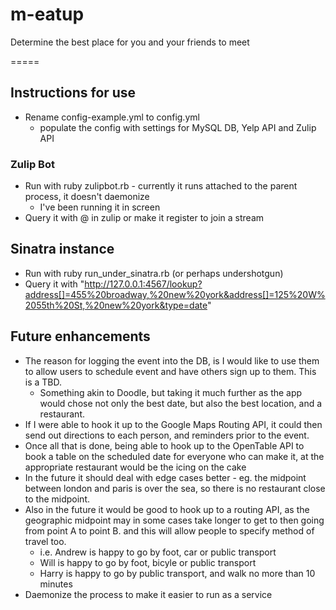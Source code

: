m-eatup
=======


Determine the best place for you and your friends to meet


=====
## Instructions for use

* Rename config-example.yml to config.yml
  * populate the config with settings for MySQL DB, Yelp API and Zulip API
### Zulip Bot
* Run with ruby zulipbot.rb - currently it runs attached to the parent process, it doesn't daemonize
  * I've been running it in screen
* Query it with @<botname> in zulip or make it register to join a stream
## Sinatra instance
* Run with ruby run_under_sinatra.rb (or perhaps undershotgun)
* Query it with "http://127.0.0.1:4567/lookup?address[]=455%20broadway,%20new%20york&address[]=125%20W%2055th%20St,%20new%20york&type=date"


## Future enhancements

* The reason for logging the event into the DB, is I would like to use them to allow users to schedule event and have others sign up to them. This is a TBD.
   * Something akin to Doodle, but taking it much further as the app would chose not only the best date, but also the best location, and a restaurant.
* If I were able to hook it up to the Google Maps Routing API, it could then send out directions to each person, and reminders prior to the event.
* Once all that is done, being able to hook up to the OpenTable API to book a table on the scheduled date for everyone who can make it, at the appropriate restaurant would be the icing on the cake
* In the future it should deal with edge cases better - eg. the midpoint between london and paris is over the sea, so there is no restaurant close to the midpoint.
* Also in the future it would be good to hook up to a routing API, as the geographic midpoint may in some cases take longer to get to then going from point A to point B.  and this will allow people to specify method of travel too.
   * i.e. Andrew is happy to go by foot, car or public transport
   * Will is happy to go by foot, bicyle or public transport
   * Harry is happy to go by public transport, and walk no more than 10 minutes
* Daemonize the process to make it easier to run as a service

